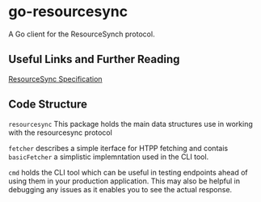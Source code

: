 # go-resourcesync
A Go client for the ResourceSynch protocol.

## Useful Links and Further Reading
[ResourceSync Specification](http://www.openarchives.org/rs/toc)

## Code Structure
`resourcesync` This package holds the main data structures use in working with the resourcesync protocol

`fetcher` describes a simple iterface for HTPP fetching and contais `basicFetcher` a simplistic implemntation used in the CLI tool.

`cmd` holds the CLI tool which can be useful in testing endpoints ahead of using them in your production application. This may also be helpful in debugging any issues as it enables you to see the actual response.
